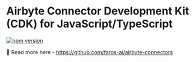 # Airbyte Connector Development Kit (CDK) for JavaScript/TypeScript

[![npm version](https://badge.fury.io/js/faros-airbyte-cdk.svg)](https://badge.fury.io/js/faros-airbyte-cdk)

📖 Read more here - https://github.com/faros-ai/airbyte-connectors
